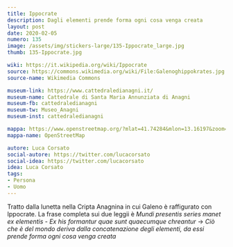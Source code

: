 ```yaml
---
title: Ippocrate
description: Dagli elementi prende forma ogni cosa venga creata
layout: post
date: 2020-02-05
numero: 135
image: /assets/img/stickers-large/135-Ippocrate_large.jpg
thumb: 135-Ippocrate.jpg

wiki: https://it.wikipedia.org/wiki/Ippocrate
source: https://commons.wikimedia.org/wiki/File:Galenoghippokrates.jpg
source-name: Wikimedia Commons

museum-link: https://www.cattedraledianagni.it/
museum-name: Cattedrale di Santa Maria Annunziata di Anagni
museum-fb: cattedraledianagni
museum-tw: Museo_Anagni
museum-inst: cattedraledianagni

mappa: https://www.openstreetmap.org/?mlat=41.74284&mlon=13.16197&zoom=15#map=16/41.7429/13.1634
mappa-name: OpenStreetMap

autore: Luca Corsato
social-autore: https://twitter.com/lucacorsato
social-idea: https://twitter.com/lucacorsato
idea: Luca Corsato
tags:
- Persona
- Uomo
---
```


Tratto dalla lunetta nella Cripta Anagnina in cui Galeno è raffigurato con Ippocrate. La frase completa sui due leggii è *Mundi presentis series manet ex elementis - Ex his formantur quae sunt quaecumque chreantur* -> *Ciò che è del mondo deriva dalla concatenazione degli elementi, da essi prende forma ogni cosa venga creata*
